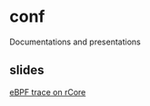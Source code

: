 # conf
Documentations and presentations

## slides

[eBPF trace on rCore](https://shimo.im/presentation/R13j8R6rd0uOx5k5)
